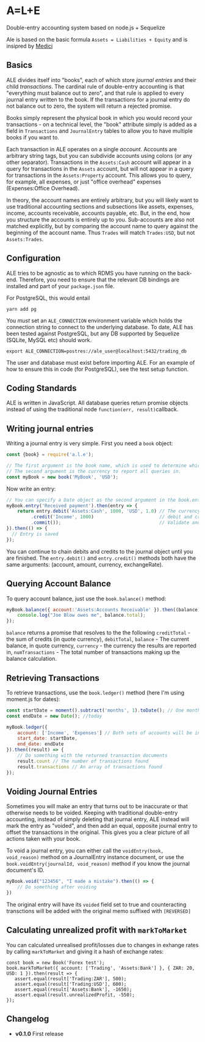 # A=L+E
Double-entry accounting system based on node.js + Sequelize

Ale is based on the basic formula `Assets = Liabilities + Equity` and is insipred by [Medici](https://github.com/koresar/medici)


## Basics

ALE divides itself into "books", each of which store *journal entries* and their child *transactions*. The cardinal rule of double-entry accounting is that "everything must balance out to zero", and that rule is applied to every journal entry written to the book. If the transactions for a journal entry do not balance out to zero, the system will return a rejected promise.

Books simply represent the physical book in which you would record your transactions - on a technical level, the "book" attribute simply is added as a field in `Transactions` and `JournalEntry` tables to allow you to have multiple books if you want to.

Each transaction in ALE operates on a single *account*. Accounts are arbitrary string tags, but you can subdivide accounts using colons (or any other separator). Transactions in the `Assets:Cash` account will appear in a query for transactions in the `Assets` account, but will not appear in a query for transactions in the `Assets:Property` account. This allows you to query, for example, all expenses, or just "office overhead" expenses (Expenses:Office Overhead).

In theory, the account names are entirely arbitrary, but you will likely want to use traditional accounting sections and subsections like assets, expenses, income, accounts receivable, accounts payable, etc. But, in the end, how you structure the accounts is entirely up to you. Sub-accounts are also not matched explicitly, but by comparing the account name to query against the beginning of the account name. Thus `Trades` will match `Trades:USD`, but not `Assets:Trades`.


## Configuration

ALE tries to be agnostic as to which RDMS you have running on the back-end. Therefore, you need to ensure that the relevant DB bindings are installed and part of your `package.json` file.

For PostgreSQL, this would entail

`yarn add pg`

You *must* set an `ALE_CONNECTION` environment variable which holds the connection string to connect to the underlying database. To date,
ALE has been tested against PostgreSQL, but any DB supported by Sequelize (SQLite, MySQL etc) should work.

`export ALE_CONNECTION=postres://ale_user@localhost:5432/trading_db`

The user and database must exist before importing ALE. For an example of how to ensure this in code (for PostgreSQL), see the test setup function.


## Coding Standards

ALE is written in JavaScript. All database queries return promise objects instead of using the traditional node `function(err, result)`callback.

## Writing journal entries

Writing a journal entry is very simple. First you need a `book` object:

```js
const {book} = require('a.l.e');

// The first argument is the book name, which is used to determine which book the transactions and journals are queried from.
// The second argument is the currency to report all queries in.
const myBook = new book('MyBook', 'USD');
```

Now write an entry:

```js
// You can specify a Date object as the second argument in the book.entry() method if you want the transaction to be for a different date than right now
myBook.entry('Received payment').then(entry => {
    return entry.debit('Assets:Cash', 1000, 'USD', 1.0) // The currency and exchange rate default to 'USD' and 1.0 if omitted
         .credit('Income', 1000)                        // debit and credit return the entry to allow chained transactions
         .commit());                                    // Validate and commit the entry to the DB, returning a promise
}).then(() => {
  // Entry is saved
});
```

You can continue to chain debits and credits to the journal object until you are finished. The `entry.debit()` and `entry.credit()` methods both have the same arguments: (account, amount, currency, exchangeRate).

## Querying Account Balance

To query account balance, just use the `book.balance()` method:

```js
myBook.balance({ account:'Assets:Accounts Receivable' }).then((balance) => {
    console.log("Joe Blow owes me", balance.total);
});
```

`balance` returns a promise that resolves to the the following `creditTotal` - the sum of credits (in quote currency), `debitTotal`, `balance` - The current balance, in quote currency, `currency` - the currency the results are reported in, `numTransactions` - The total number of transactions making up the balance calculation.

## Retrieving Transactions

To retrieve transactions, use the `book.ledger()` method (here I'm using moment.js for dates):

```js
const startDate = moment().subtract('months', 1).toDate(); // One month ago
const endDate = new Date(); //today

myBook.ledger({
    account: ['Income', 'Expenses'] // Both sets of accounts will be included
    start_date: startDate,
    end_date: endDate
}).then((result) => {
    // Do something with the returned transaction documents
    result.count // The number of transactions found
    result.transactions // An array of transactions found
});
```

## Voiding Journal Entries

Sometimes you will make an entry that turns out to be inaccurate or that otherwise needs to be voided. Keeping with traditional double-entry accounting, instead of simply deleting that journal entry, ALE instead will mark the entry as "voided", and then add an equal, opposite journal entry to offset the transactions in the original. This gives you a clear picture of all actions taken with your book.

To void a journal entry, you can either call the `voidEntry(book, void_reason)` method on a JournalEntry instance document, or use the `book.voidEntry(journalId, void_reason)` method if you know the journal document's ID.
    
```js
myBook.void("123456", "I made a mistake").then(() => {
    // Do something after voiding
})
```

The original entry will have its `voided` field set to true and counteracting transctions will be added with the original memo suffixed with `[REVERSED]`


## Calculating unrealized profit with `markToMarket`

You can calculated unrealised profit/losses due to changes in exhange rates by calling `markToMarket` and giving it a hash of exchange rates:

```
const book = new Book('Forex test');
book.markToMarket({ account: ['Trading', 'Assets:Bank'] }, { ZAR: 20, USD: 1 }).then(result => {
   assert.equal(result['Trading:ZAR'], 500);
   assert.equal(result['Trading:USD'], 600);
   assert.equal(result['Assets:Bank'], -1650);
   assert.equal(result.unrealizedProfit, -550);
});
```

## Changelog

* **v0.1.0** First release

